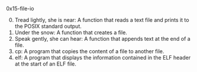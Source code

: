 0x15-file-io

0. Tread lightly, she is near: A function that reads a text file and prints it to the POSIX standard output.
1. Under the snow: A function that creates a file.
2. Speak gently, she can hear: A function that appends text at the end of a file.
3. cp: A program that copies the content of a file to another file.
4. elf: A program that displays the information contained in the ELF header at the start of an ELF file.
